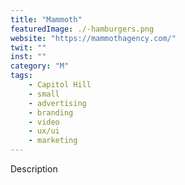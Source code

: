```yaml
---
title: "Mammoth"
featuredImage: ./-hamburgers.png
website: "https://mammothagency.com/"
twit: ""
inst: ""
category: "M"
tags:
    - Capitol Hill
    - small
    - advertising
    - branding
    - video
    - ux/ui
    - marketing
---
```


Description
